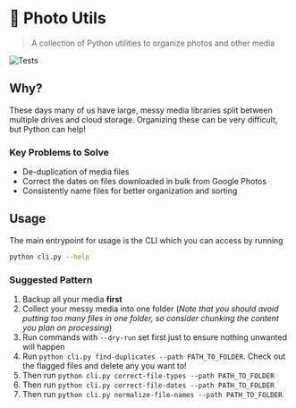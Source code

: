 # 📸 Photo Utils

> A collection of Python utilities to organize photos and other media

![Tests](https://github.com/duncangrubbs/photo-utils/blob/main/.github/workflows/test.yaml/badge.svg)


## Why?

These days many of us have large, messy media libraries split between multiple drives and cloud storage. Organizing these can be very difficult, but Python can help!

### Key Problems to Solve

- De-duplication of media files
- Correct the dates on files downloaded in bulk from Google Photos
- Consistently name files for better organization and sorting

## Usage

The main entrypoint for usage is the CLI which you can access by running

```zsh
python cli.py --help
```

### Suggested Pattern
1. Backup all your media **first**
1. Collect your messy media into one folder (_Note that you should avoid putting too many files in one folder, so consider chunking the content you plan on processing_)
1. Run commands with `--dry-run` set first just to ensure nothing unwanted will happen
1. Run `python cli.py find-duplicates --path PATH_TO_FOLDER`. Check out the flagged files and delete any you want to!
1. Then run `python cli.py correct-file-types --path PATH_TO_FOLDER`
1. Then run `python cli.py correct-file-dates --path PATH_TO_FOLDER`
1. Then run `python cli.py normalize-file-names --path PATH_TO_FOLDER`

